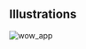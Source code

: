 ## Illustrations
![wow_app](https://user-images.githubusercontent.com/78420756/203502719-cf4c970a-c67e-405e-bdda-0b8828b8b3c5.PNG) <br>
